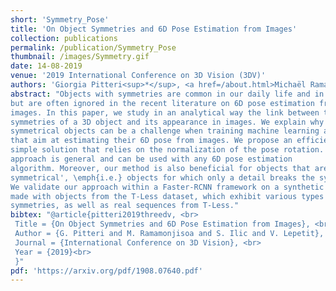 ```yaml
---
short: 'Symmetry_Pose'
title: 'On Object Symmetries and 6D Pose Estimation from Images'
collection: publications
permalink: /publication/Symmetry_Pose
thumbnail: /images/Symmetry.gif
date: 14-08-2019
venue: '2019 International Conference on 3D Vision (3DV)'
authors: 'Giorgia Pitteri<sup>*</sup>, <a href=/about.html>Michaël Ramamonjisoa</a><sup>*</sup>, Slobodan Ilic and Vincent Lepetit'
abstract: "Objects with symmetries are common in our daily life and in industrial contexts,
but are often ignored in the recent literature on 6D pose estimation from
images. In this paper, we study in an analytical way the link between the
symmetries of a 3D object and its appearance in images. We explain why
symmetrical objects can be a challenge when training machine learning algorithms
that aim at estimating their 6D pose from images. We propose an efficient and
simple solution that relies on the normalization of the pose rotation. Our
approach is general and can be used with any 6D pose estimation
algorithm. Moreover, our method is also beneficial for objects that are 'almost
symmetrical', \emph{i.e.} objects for which only a detail breaks the symmetry.
We validate our approach within a Faster-RCNN framework on a synthetic dataset
made with objects from the T-Less dataset, which exhibit various types of
symmetries, as well as real sequences from T-Less."
bibtex: "@article{pitteri2019threedv, <br>
 Title = {On Object Symmetries and 6D Pose Estimation from Images}, <br>
 Author = {G. Pitteri and M. Ramamonjisoa and S. Ilic and V. Lepetit}, <br>
 Journal = {International Conference on 3D Vision}, <br>
 Year = {2019}<br>
 }"
pdf: 'https://arxiv.org/pdf/1908.07640.pdf'
---
```


